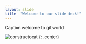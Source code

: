 ```yaml
---
layout: slide
title: "Welcome to our slide deck!"
---
```


Caption welcome to git world

![constructocat](https://octodex.github.com/images/constructocat2.jpg)
{: .center}
